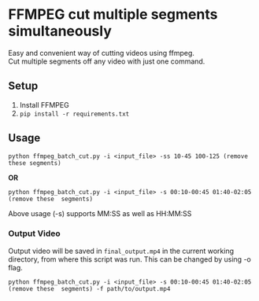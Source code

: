 # FFMPEG cut multiple segments simultaneously
Easy and convenient way of cutting videos using ffmpeg.  
Cut multiple segments off any video with just one command.

## Setup

1. Install FFMPEG
2. `pip install -r requirements.txt`

## Usage  

`python ffmpeg_batch_cut.py -i <input_file> -ss 10-45 100-125 (remove these segments)`

**OR**

`python ffmpeg_batch_cut.py -i <input_file> -s 00:10-00:45 01:40-02:05 (remove these 
segments)`

Above usage (-s) supports MM:SS as well as HH:MM:SS

### Output Video

Output video will be saved in `final_output.mp4` in the current working directory, 
from where this script was run. This can be changed by using -o flag.

`python ffmpeg_batch_cut.py -i <input_file> -s 00:10-00:45 01:40-02:05 (remove these 
segments) -f path/to/output.mp4`